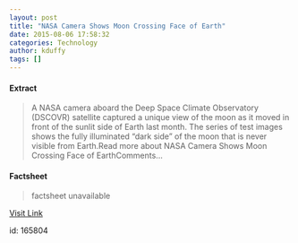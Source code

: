 ```yaml
---
layout: post
title: "NASA Camera Shows Moon Crossing Face of Earth"
date: 2015-08-06 17:58:32
categories: Technology
author: kduffy
tags: []
---
```



#### Extract
>A NASA camera aboard the Deep Space Climate Observatory (DSCOVR) satellite captured a unique view of the moon as it moved in front of the sunlit side of Earth last month. The series of test images shows the fully illuminated “dark side” of the moon that is never visible from Earth.Read more about NASA Camera Shows Moon Crossing Face of EarthComments...

#### Factsheet
>factsheet unavailable

[Visit Link](http://www.pddnet.com/news/2015/08/nasa-camera-shows-moon-crossing-face-earth)

id:  165804


